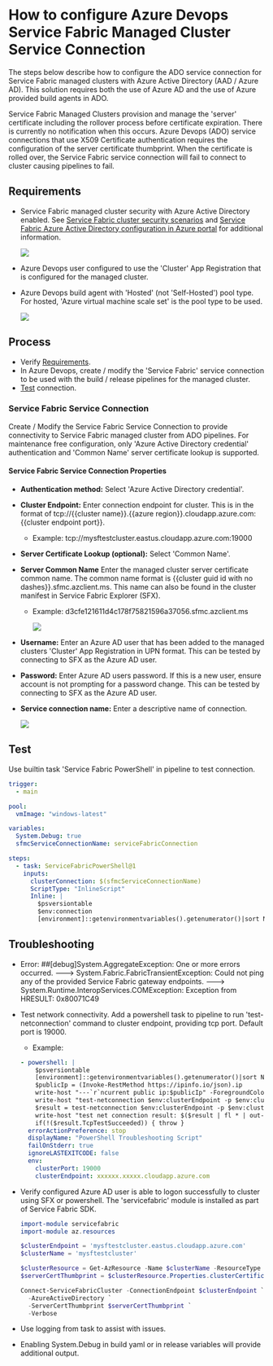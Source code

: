 # How to configure Azure Devops Service Fabric Managed Cluster Service Connection

The steps below describe how to configure the ADO service connection for Service Fabric managed clusters with Azure Active Directory (AAD / Azure AD). This solution requires both the use of Azure AD and the use of Azure provided build agents in ADO.

Service Fabric Managed Clusters provision and manage the 'server' certificate including the rollover process before certificate expiration.
There is currently no notification when this occurs.
Azure Devops (ADO) service connections that use X509 Certificate authentication requires the configuration of the server certificate thumbprint.
When the certificate is rolled over, the Service Fabric service connection will fail to connect to cluster causing pipelines to fail.


## Requirements

- Service Fabric managed cluster security with Azure Active Directory enabled. See [Service Fabric cluster security scenarios](https://docs.microsoft.com/azure/service-fabric/service-fabric-cluster-security#client-to-node-azure-active-directory-security-on-azure) and [Service Fabric Azure Active Directory configuration in Azure portal](./Service%20Fabric%20Azure%20Active%20Directory%20configuration%20in%20Azure%20portal.md) for additional information.

  ![](../media/how-to-configure-azure-devops-for-service-fabric-managed-cluster/sfmc-enable-aad.png)

- Azure Devops user configured to use the 'Cluster' App Registration that is configured for the managed cluster.

- Azure Devops build agent with 'Hosted' (not 'Self-Hosted') pool type. For hosted, 'Azure virtual machine scale set' is the pool type to be used.

  ![](../media/how-to-configure-azure-devops-for-service-fabric-managed-cluster/sfmc-ado-pool-type.png)

## Process

- Verify [Requirements](#requirements).
- In Azure Devops, create / modify the 'Service Fabric' service connection to be used with the build / release pipelines for the managed cluster.
- [Test](#test) connection.

### Service Fabric Service Connection

Create / Modify the Service Fabric Service Connection to provide connectivity to Service Fabric managed cluster from ADO pipelines.
For maintenance free configuration, only 'Azure Active Directory credential' authentication  and 'Common Name' server certificate lookup is supported.

#### Service Fabric Service Connection Properties

- **Authentication method:** Select 'Azure Active Directory credential'.
- **Cluster Endpoint:** Enter connection endpoint for cluster. This is in the format of tcp://{{cluster name}}.{{azure region}}.cloudapp.azure.com:{{cluster endpoint port}}.
  - Example: tcp://mysftestcluster.eastus.cloudapp.azure.com:19000
- **Server Certificate Lookup (optional):** Select 'Common Name'.
- **Server Common Name** Enter the managed cluster server certificate common name. The common name format is {{cluster guid id with no dashes}}.sfmc.azclient.ms. This name can also be found in the cluster manifest in Service Fabric Explorer (SFX).
  - Example: d3cfe121611d4c178f75821596a37056.sfmc.azclient.ms

    ![](../media/how-to-configure-azure-devops-for-service-fabric-managed-cluster/sfmc-cluster-id.png)

- **Username:** Enter an Azure AD user that has been added to the managed clusters 'Cluster' App Registration in UPN format. This can be tested by connecting to SFX as the Azure AD user.
- **Password:** Enter Azure AD users password. If this is a new user, ensure account is not prompting for a password change. This can be tested by connecting to SFX as the Azure AD user.
- **Service connection name:** Enter a descriptive name of connection.

  ![](../media/how-to-configure-azure-devops-for-service-fabric-managed-cluster/sfmc-ado-service-connection.png)

## Test

Use builtin task 'Service Fabric PowerShell' in pipeline to test connection.

```yaml
trigger:
  - main

pool:
  vmImage: "windows-latest"

variables:
  System.Debug: true
  sfmcServiceConnectionName: serviceFabricConnection

steps:
  - task: ServiceFabricPowerShell@1
    inputs:
      clusterConnection: $(sfmcServiceConnectionName)
      ScriptType: "InlineScript"
      Inline: |
        $psversiontable
        $env:connection
        [environment]::getenvironmentvariables().getenumerator()|sort Name
```

## Troubleshooting
- Error: ##[debug]System.AggregateException: One or more errors occurred. ---> System.Fabric.FabricTransientException: Could not ping any of the provided Service Fabric gateway endpoints. ---> System.Runtime.InteropServices.COMException: Exception from HRESULT: 0x80071C49
- Test network connectivity. Add a powershell task to pipeline to run 'test-netconnection' command to cluster endpoint, providing tcp port. Default port is 19000.
  - Example:
  ```yaml
  - powershell: |
      $psversiontable
      [environment]::getenvironmentvariables().getenumerator()|sort Name
      $publicIp = (Invoke-RestMethod https://ipinfo.io/json).ip
      write-host "---`r`ncurrent public ip:$publicIp" -ForegroundColor Green
      write-host "test-netconnection $env:clusterEndpoint -p $env:clusterPort"
      $result = test-netconnection $env:clusterEndpoint -p $env:clusterPort
      write-host "test net connection result: $($result | fl * | out-string)"
      if(!($result.TcpTestSucceeded)) { throw }
    errorActionPreference: stop
    displayName: "PowerShell Troubleshooting Script"
    failOnStderr: true
    ignoreLASTEXITCODE: false
    env:  
      clusterPort: 19000
      clusterEndpoint: xxxxxx.xxxxx.cloudapp.azure.com
  ```

- Verify configured Azure AD user is able to logon successfully to cluster using SFX or powershell. The 'servicefabric' module is installed as part of Service Fabric SDK.

  ```powershell
  import-module servicefabric
  import-module az.resources

  $clusterEndpoint = 'mysftestcluster.eastus.cloudapp.azure.com'
  $clusterName = 'mysftestcluster'

  $clusterResource = Get-AzResource -Name $clusterName -ResourceType 'Microsoft.ServiceFabric/managedclusters'
  $serverCertThumbprint = $clusterResource.Properties.clusterCertificateThumbprints

  Connect-ServiceFabricCluster -ConnectionEndpoint $clusterEndpoint `
    -AzureActiveDirectory `
    -ServerCertThumbprint $serverCertThumbprint `
    -Verbose
  ```
- Use logging from task to assist with issues.
- Enabling System.Debug in build yaml or in release variables will provide additional output.

